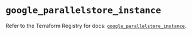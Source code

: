 # `google_parallelstore_instance`

Refer to the Terraform Registry for docs: [`google_parallelstore_instance`](https://registry.terraform.io/providers/hashicorp/google/6.48.0/docs/resources/parallelstore_instance).
